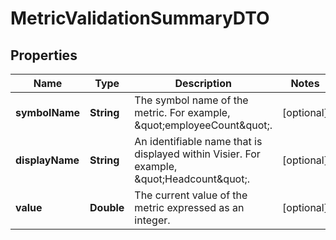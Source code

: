 

# MetricValidationSummaryDTO


## Properties

| Name | Type | Description | Notes |
|------------ | ------------- | ------------- | -------------|
|**symbolName** | **String** | The symbol name of the metric. For example, \&quot;employeeCount\&quot;. |  [optional] |
|**displayName** | **String** | An identifiable name that is displayed within Visier. For example, \&quot;Headcount\&quot;. |  [optional] |
|**value** | **Double** | The current value of the metric expressed as an integer. |  [optional] |



